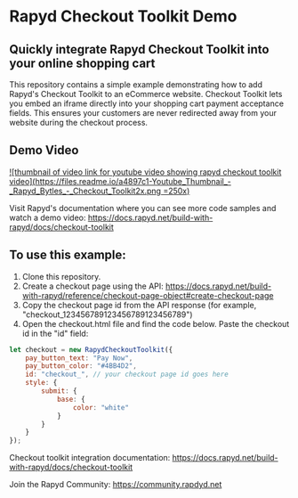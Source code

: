 # Rapyd Checkout Toolkit Demo

## Quickly integrate Rapyd Checkout Toolkit into your online shopping cart

This repository contains a simple example demonstrating how to add Rapyd's Checkout Toolkit to an eCommerce website. Checkout Toolkit lets you embed an iframe directly into your shopping cart payment acceptance fields. This ensures your customers are never redirected away from your website during the checkout process.

## Demo Video
[![thumbnail of video link for youtube video showing rapyd checkout toolkit video](https://files.readme.io/a4897c1-Youtube_Thumbnail_-_Rapyd_Bytles_-_Checkout_Toolkit2x.png =250x)](https://youtu.be/3a788d8NFCc)

Visit Rapyd's documentation where you can see more code samples and watch a demo video: https://docs.rapyd.net/build-with-rapyd/docs/checkout-toolkit

## To use this example:

1. Clone this repository.
2. Create a checkout page using the API: https://docs.rapyd.net/build-with-rapyd/reference/checkout-page-object#create-checkout-page
3. Copy the checkout page id from the API response (for example, "checkout_123456789123456789123456789")
4. Open the checkout.html file and find the code below. Paste the checkout id in the "id" field:

```javascript
let checkout = new RapydCheckoutToolkit({
    pay_button_text: "Pay Now",
    pay_button_color: "#4BB4D2",
    id: "checkout_", // your checkout page id goes here
    style: {
        submit: {
            base: {
                color: "white"
            }
        }
    }
});
```

Checkout toolkit integration documentation:
https://docs.rapyd.net/build-with-rapyd/docs/checkout-toolkit

Join the Rapyd Community:
https://community.rapdyd.net 
